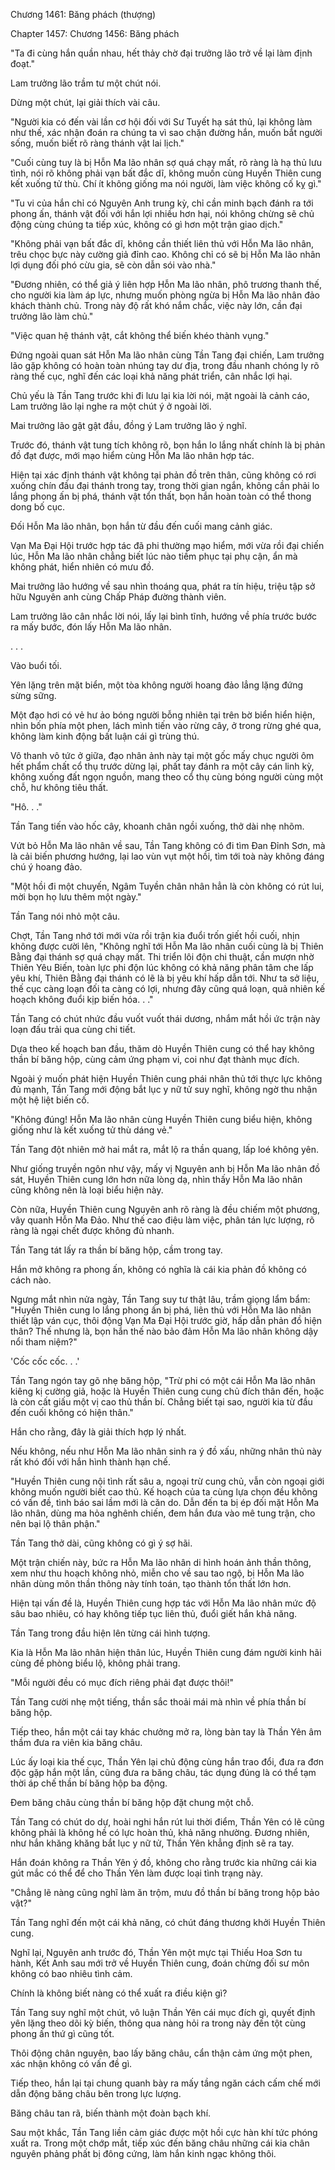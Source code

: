 




Chương 1461: Băng phách (thượng)


Chapter 1457: Chương 1456: Băng phách

"Ta đi cùng hắn quần nhau, hết thảy chờ đại trưởng lão trở về lại làm định đoạt."

Lam trưởng lão trầm tư một chút nói.

Dừng một chút, lại giải thích vài câu.

"Người kia có đến vài lần cơ hội đối với Sư Tuyết hạ sát thủ, lại không làm như thế, xác nhận đoán ra chúng ta vì sao chặn đường hắn, muốn bắt người sống, muốn biết rõ ràng thánh vật lai lịch."

"Cuối cùng tuy là bị Hỗn Ma lão nhân sợ quá chạy mất, rõ ràng là hạ thủ lưu tình, nói rõ không phải vạn bất đắc dĩ, không muốn cùng Huyền Thiên cung kết xuống tử thù. Chí ít không giống ma nói người, làm việc không cố kỵ gì."

"Tu vi của hắn chỉ có Nguyên Anh trung kỳ, chỉ cần minh bạch đánh ra tới phong ấn, thánh vật đối với hắn lợi nhiều hơn hại, nói không chừng sẽ chủ động cùng chúng ta tiếp xúc, không có gì hơn một trận giao dịch."

"Không phải vạn bất đắc dĩ, không cần thiết liên thủ với Hỗn Ma lão nhân, trêu chọc bực này cường giả đỉnh cao. Không chỉ có sẽ bị Hỗn Ma lão nhân lợi dụng đối phó cừu gia, sẽ còn dẫn sói vào nhà."

"Đương nhiên, có thể giả ý liên hợp Hỗn Ma lão nhân, phô trương thanh thế, cho người kia làm áp lực, nhưng muốn phòng ngừa bị Hỗn Ma lão nhân đảo khách thành chủ. Trong này độ rất khó nắm chắc, việc này lớn, cần đại trưởng lão làm chủ."

"Việc quan hệ thánh vật, cắt không thể biến khéo thành vụng."

Đứng ngoài quan sát Hỗn Ma lão nhân cùng Tần Tang đại chiến, Lam trưởng lão gặp không có hoàn toàn nhúng tay dư địa, trong đầu nhanh chóng ly rõ ràng thế cục, nghĩ đến các loại khả năng phát triển, cân nhắc lợi hại.

Chủ yếu là Tần Tang trước khi đi lưu lại kia lời nói, mặt ngoài là cảnh cáo, Lam trưởng lão lại nghe ra một chút ý ở ngoài lời.

Mai trưởng lão gật gật đầu, đồng ý Lam trưởng lão ý nghĩ.

Trước đó, thánh vật tung tích không rõ, bọn hắn lo lắng nhất chính là bị phản đồ đạt được, mới mạo hiểm cùng Hỗn Ma lão nhân hợp tác.

Hiện tại xác định thánh vật không tại phản đồ trên thân, cũng không có rơi xuống chín đầu đại thánh trong tay, trong thời gian ngắn, không cần phải lo lắng phong ấn bị phá, thánh vật tổn thất, bọn hắn hoàn toàn có thể thong dong bố cục.

Đối Hỗn Ma lão nhân, bọn hắn từ đầu đến cuối mang cảnh giác.

Vạn Ma Đại Hội trước hợp tác đã phi thường mạo hiểm, mới vừa rồi đại chiến lúc, Hỗn Ma lão nhân chẳng biết lúc nào tiềm phục tại phụ cận, ẩn mà không phát, hiển nhiên có mưu đồ.

Mai trưởng lão hướng về sau nhìn thoáng qua, phát ra tín hiệu, triệu tập sở hữu Nguyên anh cùng Chấp Pháp đường thành viên.

Lam trưởng lão cân nhắc lời nói, lấy lại bình tĩnh, hướng về phía trước bước ra mấy bước, đón lấy Hỗn Ma lão nhân.

. . .

Vào buổi tối.

Yên lặng trên mặt biển, một tòa không người hoang đảo lẳng lặng đứng sừng sững.

Một đạo hơi có vẻ hư ảo bóng người bỗng nhiên tại trên bờ biển hiển hiện, nhìn bốn phía một phen, lách mình tiến vào rừng cây, ở trong rừng ghé qua, không làm kinh động bất luận cái gì trùng thú.

Vô thanh vô tức ở giữa, đạo nhân ảnh này tại một gốc mấy chục người ôm hết phẩm chất cổ thụ trước dừng lại, phất tay đánh ra một cây cán linh kỳ, không xuống đất ngọn nguồn, mang theo cổ thụ cùng bóng người cùng một chỗ, hư không tiêu thất.

"Hô. . ."

Tần Tang tiến vào hốc cây, khoanh chân ngồi xuống, thở dài nhẹ nhõm.

Vứt bỏ Hỗn Ma lão nhân về sau, Tần Tang không có đi tìm Đan Đỉnh Sơn, mà là cải biến phương hướng, lại lao vùn vụt một hồi, tìm tới toà này không đáng chú ý hoang đảo.

"Một hồi đi một chuyến, Ngâm Tuyền chân nhân hẳn là còn không có rút lui, mời bọn họ lưu thêm một ngày."

Tần Tang nói nhỏ một câu.

Chợt, Tần Tang nhớ tới mới vừa rồi trận kia đuổi trốn giết hồi cuối, nhịn không được cười lên, "Không nghĩ tới Hỗn Ma lão nhân cuối cùng là bị Thiên Bằng đại thánh sợ quá chạy mất. Thi triển lôi độn chi thuật, cần mượn nhờ Thiên Yêu Biến, toàn lực phi độn lúc không có khả năng phân tâm che lấp yêu khí, Thiên Bằng đại thánh có lẽ là bị yêu khí hấp dẫn tới. Như ta sở liệu, thế cục càng loạn đối ta càng có lợi, nhưng đây cũng quá loạn, quả nhiên kế hoạch không đuổi kịp biến hóa. . ."

Tần Tang có chút nhức đầu vuốt vuốt thái dương, nhắm mắt hồi ức trận này loạn đấu trải qua cùng chi tiết.

Dựa theo kế hoạch ban đầu, thăm dò Huyền Thiên cung có thể hay không thần bí băng hộp, cùng cảm ứng phạm vi, coi như đạt thành mục đích.

Ngoài ý muốn phát hiện Huyền Thiên cung phái nhân thủ tới thực lực không đủ mạnh, Tần Tang mới động bắt lục y nữ tử suy nghĩ, không ngờ thu nhận một hệ liệt biến cố.

"Không đúng! Hỗn Ma lão nhân cùng Huyền Thiên cung biểu hiện, không giống như là kết xuống tử thù dáng vẻ."

Tần Tang đột nhiên mở hai mắt ra, mắt lộ ra thần quang, lấp loé không yên.

Như giống truyền ngôn như vậy, mấy vị Nguyên anh bị Hỗn Ma lão nhân đồ sát, Huyền Thiên cung lớn hơn nữa lòng dạ, nhìn thấy Hỗn Ma lão nhân cũng không nên là loại biểu hiện này.

Còn nữa, Huyền Thiên cung Nguyên anh rõ ràng là đều chiếm một phương, vây quanh Hỗn Ma Đảo. Như thế cao điệu làm việc, phân tán lực lượng, rõ ràng là ngại chết được không đủ nhanh.

Tần Tang tát lấy ra thần bí băng hộp, cầm trong tay.

Hắn mở không ra phong ấn, không có nghĩa là cái kia phản đồ không có cách nào.

Ngưng mắt nhìn nửa ngày, Tần Tang suy tư thật lâu, trầm giọng lẩm bẩm: "Huyền Thiên cung lo lắng phong ấn bị phá, liên thủ với Hỗn Ma lão nhân thiết lập ván cục, thôi động Vạn Ma Đại Hội trước giờ, hấp dẫn phản đồ hiện thân? Thế nhưng là, bọn hắn thế nào bảo đảm Hỗn Ma lão nhân không dậy nổi tham niệm?"

'Cốc cốc cốc. . .'

Tần Tang ngón tay gõ nhẹ băng hộp, "Trừ phi có một cái Hỗn Ma lão nhân kiêng kị cường giả, hoặc là Huyền Thiên cung cung chủ đích thân đến, hoặc là còn cất giấu một vị cao thủ thần bí. Chẳng biết tại sao, người kia từ đầu đến cuối không có hiện thân."

Hắn cho rằng, đây là giải thích hợp lý nhất.

Nếu không, nếu như Hỗn Ma lão nhân sinh ra ý đồ xấu, những nhân thủ này rất khó đối với hắn hình thành hạn chế.

"Huyền Thiên cung nội tình rất sâu a, ngoại trừ cung chủ, vẫn còn ngoại giới không muốn người biết cao thủ. Kế hoạch của ta cùng lựa chọn đều không có vấn đề, tình báo sai lầm mới là căn do. Dẫn đến ta bị ép đối mặt Hỗn Ma lão nhân, dùng ma hỏa nghênh chiến, đem hắn đưa vào mê tung trận, cho nên bại lộ thân phận."

Tần Tang thở dài, cũng không có gì ý sợ hãi.

Một trận chiến này, bức ra Hỗn Ma lão nhân di hình hoán ảnh thần thông, xem như thu hoạch không nhỏ, miễn cho về sau tao ngộ, bị Hỗn Ma lão nhân dùng môn thần thông này tính toán, tạo thành tổn thất lớn hơn.

Hiện tại vấn đề là, Huyền Thiên cung hợp tác với Hỗn Ma lão nhân mức độ sâu bao nhiêu, có hay không tiếp tục liên thủ, đuổi giết hắn khả năng.

Tần Tang trong đầu hiện lên từng cái hình tượng.

Kia là Hỗn Ma lão nhân hiện thân lúc, Huyền Thiên cung đám người kinh hãi cùng đề phòng biểu lộ, không phải trang.

"Mỗi người đều có mục đích riêng phải đạt được thôi!"

Tần Tang cười nhẹ một tiếng, thần sắc thoải mái mà nhìn về phía thần bí băng hộp.

Tiếp theo, hắn một cái tay khác chưởng mở ra, lòng bàn tay là Thần Yên âm thầm đưa ra viên kia băng châu.

Lúc ấy loại kia thế cục, Thần Yên lại chủ động cùng hắn trao đổi, đưa ra đơn độc gặp hắn một lần, cũng đưa ra băng châu, tác dụng đúng là có thể tạm thời áp chế thần bí băng hộp ba động.

Đem băng châu cùng thần bí băng hộp đặt chung một chỗ.

Tần Tang có chút do dự, hoài nghi hắn rút lui thời điểm, Thần Yên có lẽ cũng không phải là không hề có lực hoàn thủ, khả năng nhường. Đương nhiên, như hắn khăng khăng bắt lục y nữ tử, Thần Yên khẳng định sẽ ra tay.

Hắn đoán không ra Thần Yên ý đồ, không cho rằng trước kia những cái kia gút mắc có thể để cho Thần Yên làm được loại tình trạng này.

"Chẳng lẽ nàng cũng nghĩ làm ăn trộm, mưu đồ thần bí băng trong hộp bảo vật?"

Tần Tang nghĩ đến một cái khả năng, có chút đáng thương khởi Huyền Thiên cung.

Nghĩ lại, Nguyên anh trước đó, Thần Yên một mực tại Thiếu Hoa Sơn tu hành, Kết Anh sau mới trở về Huyền Thiên cung, đoán chừng đối sư môn không có bao nhiêu tình cảm.

Chính là không biết nàng có thể xuất ra điều kiện gì?

Tần Tang suy nghĩ một chút, vô luận Thần Yên cái mục đích gì, quyết định yên lặng theo dõi kỳ biến, thông qua nàng hỏi ra trong này đến tột cùng phong ấn thứ gì cũng tốt.

Thôi động chân nguyên, bao lấy băng châu, cẩn thận cảm ứng một phen, xác nhận không có vấn đề gì.

Tiếp theo, hắn lại tại chung quanh bày ra mấy tầng ngăn cách cấm chế mới dẫn động băng châu bên trong lực lượng.

Băng châu tan rã, biến thành một đoàn bạch khí.

Sau một khắc, Tần Tang liền cảm giác được một hồi cực hàn khí tức phóng xuất ra. Trong một chớp mắt, tiếp xúc đến băng châu những cái kia chân nguyên phảng phất bị đông cứng, làm hắn kinh ngạc không thôi.




